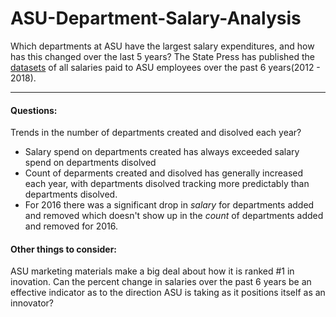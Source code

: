 # ASU-Department-Salary-Analysis
Which departments at ASU have the largest salary expenditures, and how has this changed over the last 5 years?  The State Press has published the [datasets](http://www.statepress.com/article/2017/04/spinvestigative-salary-database) of all salaries paid to ASU employees over the past 6 years(2012 - 2018).
___

#### Questions:

Trends in the number of departments created and disolved each year?
 + Salary spend on departments created has always exceeded salary spend on departments disolved
 + Count of deparments created and disolved has generally increased each year, with departments disolved tracking more predictably than departments disolved.
 + For 2016 there was a significant drop in *salary* for departments added and removed which doesn't show up in the *count* of departments added and removed for 2016.  

#### Other things to consider: 

ASU marketing materials make a big deal about how it is ranked #1 in inovation.  Can the percent change in salaries over the past 6 years be an effective indicator as to the direction ASU is taking as it positions itself as an innovator?
